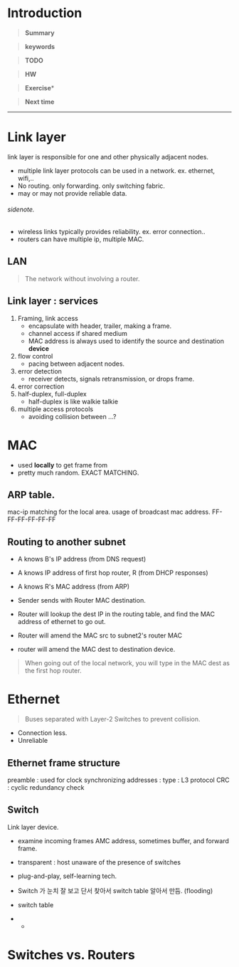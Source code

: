 # Introduction 

>**Summary**
>

>**keywords**
>

>**TODO**
>

> **HW**

>**Exercise*** 
>

> **Next time**
> 
*********
# Link layer
link layer is responsible for one and other physically adjacent nodes. 
* multiple link layer protocols can be used in a network. ex. ethernet, wifi,..
* No routing. only forwarding. only switching fabric. 
* may or may not provide reliable data. 

###### sidenote.
* wireless links typically provides reliability. ex. error connection..
* routers can have multiple ip, multiple MAC.
## LAN
> The network without involving a router.

## Link layer : services
1) Framing, link access
	* encapsulate with header, trailer, making a frame.
	* channel access if shared medium
	* MAC address is always used to identify the source and destination **device**
2) flow control
	* pacing between adjacent nodes.
3) error detection
	* receiver detects, signals retransmission, or drops frame.
4) error correction
5) half-duplex, full-duplex
	* half-duplex is like walkie talkie
6) multiple access protocols
	* avoiding collision between ...?

# MAC
* used **locally** to get frame from 
* pretty much random. EXACT MATCHING.


## ARP table.
mac-ip matching for the local area.
usage of broadcast mac address. FF-FF-FF-FF-FF-FF

## Routing to another subnet
* A knows B's IP address (from DNS request)
* A knows IP address of first hop router, R (from DHCP responses)
* A knows R's MAC address (from ARP)

* Sender sends with Router MAC destination.
* Router will lookup the dest IP in the routing table, and find the MAC address of ethernet to go out.
* Router will amend the MAC src to subnet2's router MAC
* router will amend the MAC dest to destination device.

> When going out of the local network, you will type in the MAC dest as the first hop router.
# Ethernet
> Buses separated with Layer-2 Switches to prevent collision.
* Connection less. 
* Unreliable
## Ethernet frame structure
preamble  : used for clock synchronizing
addresses  : 
type : L3 protocol
CRC : cyclic redundancy check 


## Switch
Link layer device. 
* examine incoming frames AMC address, sometimes buffer, and forward frame. 
* transparent : host unaware of the presence of switches
* plug-and-play, self-learning tech.

* Switch 가 눈치 잘 보고 단서 찾아서 switch table 알아서 만듬. (flooding)
* switch table
* *



# Switches vs. Routers
